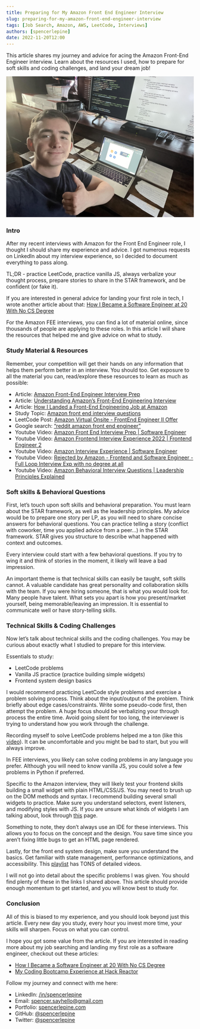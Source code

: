 ```yaml
---
title: Preparing for My Amazon Front End Engineer Interview
slug: preparing-for-my-amazon-front-end-engineer-interview
tags: [Job Search, Amazon, AWS, LeetCode, Interviews]
authors: [spencerlepine]
date: 2022-11-20T12:00
---
```


This article shares my journey and advice for acing the Amazon Front-End Engineer interview. Learn about the resources I used, how to prepare for soft skills and coding challenges,
and land your dream job!

<!-- truncate -->

![Blog Post Thumbnail](./thumbnail.jpg)

### Intro

After my recent interviews with Amazon for the Front End Engineer role, I thought I should share my experience and advice. I got numerous requests on LinkedIn about my interview
experience, so I decided to document everything to pass along.

TL;DR - practice LeetCode, practice vanilla JS, always verbalize your thought process, prepare stories to share in the STAR framework, and be confident (or fake it).

If you are interested in general advice for landing your first role in tech, I wrote another article about that: [How I Became a Software Engineer at 20 With No CS Degree](TODO)

For the Amazon FEE interviews, you can find a lot of material online, since thousands of people are applying to these roles. In this article I will share the resources that helped
me and give advice on what to study.

### Study Material & Resources

Remember, your competition will get their hands on any information that helps them perform better in an interview. You should too. Get exposure to all the material you can,
read/explore these resources to learn as much as possible:

- Article: [Amazon Front-End Engineer Interview Prep](https://www.interviewkickstart.com/companies/amazon-front-end-engineer-interview-prep)
- Article: [Understanding Amazon’s Front-End Engineering Interview](https://xjamundx.medium.com/understanding-amazons-front-end-engineering-interview-5e9f38b58058)
- Article: [How I Landed a Front-End Engineering Job at Amazon](https://xjamundx.medium.com/how-i-got-a-front-end-engineering-job-at-amazon-807e26c33915)
- Study Topic: [Amazon front end interview questions](https://www.frontendinterviewhandbook.com/companies/amazon-front-end-interview-questions)
- LeetCode Post: [Amazon Virtual Onsite - FrontEnd Engineer II Offer](https://leetcode.com/discuss/interview-question/694045/amazon-virtual-onsite-frontend-engineer-ii-offer)
- Google search: [“reddit amazon front end engineer”](https://www.google.com/search?q=reddit+amazon+front+end+engineer)
- Youtube Video: [Amazon Front End Interview Prep | Software Engineer](https://www.youtube.com/watch?v=rMWDtxJQIbQ)
- Youtube Video: [Amazon Frontend Interview Experience 2022 | Frontend Engineer 2](https://www.youtube.com/watch?v=jI4WfkudBb8)
- Youtube Video: [Amazon Interview Experience | Software Engineer](https://www.youtube.com/watch?v=baT3OzbOg5s&ab_channel=KeepOnCoding)
- Youtube Video:
  [Rejected by Amazon - Frontend and Software Engineer - Full Loop Interview Exp with no degree at all](https://www.youtube.com/watch?v=gTIS4waIpG4&ab_channel=CodePhony)
- Youtube Video: [Amazon Behavioral Interview Questions | Leadership Principles Explained](https://www.youtube.com/watch?v=6p1m2nCE7jE&ab_channel=Exponent)

### Soft skills & Behavioral Questions

First, let’s touch upon soft skills and behavioral preparation. You must learn about the STAR framework, as well as the leadership principles. My advice would be to prepare one
story per LP, as you will need to share concise answers for behavioral questions. You can practice telling a story (conflict with coworker, time you applied advice from a peer…) in
the STAR framework. STAR gives you structure to describe what happened with context and outcomes.

Every interview could start with a few behavioral questions. If you try to wing it and think of stories in the moment, it likely will leave a bad impression.

An important theme is that technical skills can easily be taught, soft skills cannot. A valuable candidate has great personality and collaboration skills with the team. If you were
hiring someone, that is what you would look for. Many people have talent. What sets you apart is how you present/market yourself, being memorable/leaving an impression. It is
essential to communicate well or have story-telling skills.

### Technical Skills & Coding Challenges

Now let’s talk about technical skills and the coding challenges. You may be curious about exactly what I studied to prepare for this interview.

Essentials to study:

- LeetCode problems
- Vanilla JS practice (practice building simple widgets)
- Frontend system design basics

I would recommend practicing LeetCode style problems and exercise a problem solving process. Think about the input/output of the problem. Think briefly about edge
cases/constraints. Write some pseudo-code first, then attempt the problem. A huge focus should be verbalizing your through process the entire time. Avoid going silent for too long,
the interviewer is trying to understand how you work through the challenge.

Recording myself to solve LeetCode problems helped me a ton (like this [video](https://www.youtube.com/watch?v=rwEaDpdZuQg)). It can be uncomfortable and you might be bad to start,
but you will always improve.

In FEE interviews, you likely can solve coding problems in any language you prefer. Although you will need to know vanilla JS, you could solve a few problems in Python if
preferred.

Specific to the Amazon interview, they will likely test your frontend skills building a small widget with plain HTML/CSS/JS. You may need to brush up on the DOM methods and syntax.
I recommend building several small widgets to practice. Make sure you understand selectors, event listeners, and modifying styles with JS. If you are unsure what kinds of widgets I
am talking about, look through [this](https://www.frontendinterviewhandbook.com/companies/amazon-front-end-interview-questions) page.

Something to note, they don’t always use an IDE for these interviews. This allows you to focus on the concept and the design. You save time since you aren’t fixing little bugs to
get an HTML page rendered.

Lastly, for the front end system design, make sure you understand the basics. Get familiar with state management, performance optimizations, and accessibility. This
[playlist](https://www.youtube.com/playlist?list=PLI9W87-Dqn7j_x6QtR6sUjycJR7nQLBqT) has TONS of detailed videos.

I will not go into detail about the specific problems I was given. You should find plenty of these in the links I shared above. This article should provide enough momentum to get
started, and you will know best to study for.

### Conclusion

All of this is biased to my experience, and you should look beyond just this article. Every new day you study, every hour you invest more time, your skills will sharpen. Focus on
what you can control.

I hope you got some value from the article. If you are interested in reading more about my job searching and landing my first role as a software engineer, checkout out these
articles:

- [How I Became a Software Engineer at 20 With No CS Degree](TODO)
- [My Coding Bootcamp Experience at Hack Reactor](TODO)

Follow my journey and connect with me here:

- LinkedIn: [/in/spencerlepine](https://www.linkedin.com/in/spencerlepine/)
- Email: [spencer.sayhello@gmail.com](mailto:spencer.sayhello@gmail.com)
- Portfolio: [spencerlepine.com](https://spencerlepine.com)
- GitHub: [@spencerlepine](https://github.com/spencerlepine)
- Twitter: [@spencerlepine](https://twitter.com/spencerlepine)
